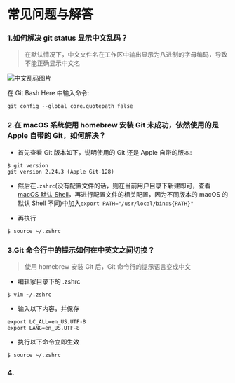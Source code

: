 # 常见问题与解答

### 1.如何解决 git status 显示中文乱码？

> 在默认情况下，中文文件名在工作区中输出显示为八进制的字母编码，导致不能正确显示中文名

![中文乱码图片](https://user-images.githubusercontent.com/27407218/101326436-36cd0880-38a8-11eb-9b49-cde315821892.png)

在 Git Bash Here 中输入命令:

```
git config --global core.quotepath false
```

### 2.在 macOS 系统使用 homebrew 安装 Git 未成功，依然使用的是 Apple 自带的 Git，如何解决？

- 首先查看 Git 版本如下，说明使用的 Git 还是 Apple 自带的版本:

```
$ git version
git version 2.24.3 (Apple Git-128)
```

- 然后在`.zshrc`(没有配置文件的话，则在当前用户目录下新建即可，查看[macOS 默认 Shell](https://support.apple.com/zh-cn/HT208050)，再进行配置文件的相关配置，因为不同版本的 macOS 的默认 Shell 不同)中加入`export PATH="/usr/local/bin:${PATH}"`

- 再执行

```
$ source ~/.zshrc
```

### 3.Git 命令行中的提示如何在中英文之间切换？

> 使用 homebrew 安装 Git 后，Git 命令行的提示语言变成中文

- 编辑家目录下的 .zshrc

```
$ vim ~/.zshrc
```

- 输入以下内容，并保存

```
export LC_ALL=en_US.UTF-8 
export LANG=en_US.UTF-8
```

- 执行以下命令立即生效

```
$ source ~/.zshrc
```

### 4.
